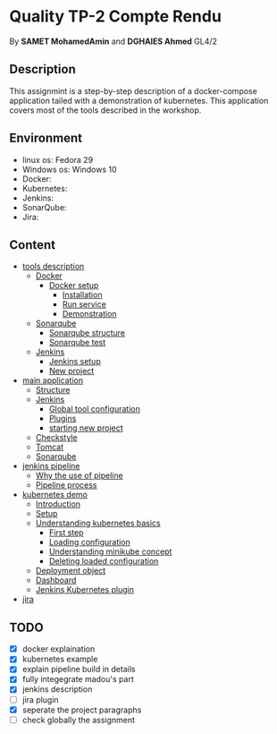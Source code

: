 # Quality TP-2 Compte Rendu
By **SAMET MohamedAmin** and **DGHAIES Ahmed** GL4/2

## Description
This assignmint is a step-by-step description of a docker-compose application tailed with a demonstration of kubernetes. This application covers most of the tools described in the workshop.

## Environment
- linux os: Fedora 29
- Windows os: Windows 10
- Docker:
- Kubernetes:
- Jenkins:
- SonarQube:
- Jira:


## Content
- [tools description](tools_description.md)
  - [Docker](tools_description.md#docker)
    - [Docker setup](tools_description.md#docker_setup)
      - [Installation](tools_description.md#installation)
      - [Run service](tools_description.md#run-service)
      - [Demonstration](tools_description.md#Demonstration)
  - [Sonarqube](tools_description.md#sonarqube)
    - [Sonarqube structure](tools_description.md#sonarqube_structure)
    - [Sonarqube test](tools_description.md#sonarqube_test)
  - [Jenkins](tools_description.md#jenkins)
    - [Jenkins setup](tools_description.md#jenkins_setup)
    - [New project](tools_description.md#new_project)
- [main application](main_app.md)
  - [Structure](main_app.md#structure)
  - [Jenkins](main_app.md#jenkins)
    - [Global tool configuration](main_app.md#global-tool-configuration)
    - [Plugins](main_app.md#plugins)
    - [starting new project](main_app.md#starting-new-project)
  - [Checkstyle](main_app.md#checkstyle)
  - [Tomcat](main_app.md#tomcat)
  - [Sonarqube](main_app.md#sonarqube)
- [jenkins pipeline](jenkins_pipeline.md)
  - [Why the use of pipeline](jenkins_pipeline.md#why-the-use-of-pipeline)
  - [Pipeline process](jenkins_pipeline.md#pipeline-process)
- [kubernetes demo](kubernetes.md)
  - [Introduction](kubernetes.md#introduction)
  - [Setup](kubernetes.md#setup)
  - [Understanding kubernetes basics](kubernetes.md#understanding-kubernetes-basics)
    - [First step](kubernetes.md#first-step)
    - [Loading configuration](kubernetes.md#loading-configuration)
    - [Understanding minikube concept](kubernetes.md#understanding-minikube-concept)
    - [Deleting loaded configuration](kubernetes.md#deleting-loaded-configuration)
  - [Deployment object](kubernetes.md#deployment-object)
  - [Dashboard](kubernetes.md#dashboard)
  - [Jenkins Kubernetes plugin](kubernetes.md#jenkins-kubernetes-plugin)
- [jira](jira.md)

## TODO
- [x] docker explaination
- [x] kubernetes example
- [x] explain pipeline build in details
- [x] fully integegrate madou's part
- [x] jenkins description
- [ ] jira plugin
- [x] seperate the project paragraphs
- [ ] check globally the assignment